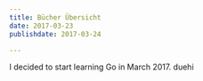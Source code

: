 ```yaml
---
title: Bücher Übersicht
date: 2017-03-23
publishdate: 2017-03-24

---
```

I decided to start learning Go in March 2017. duehi